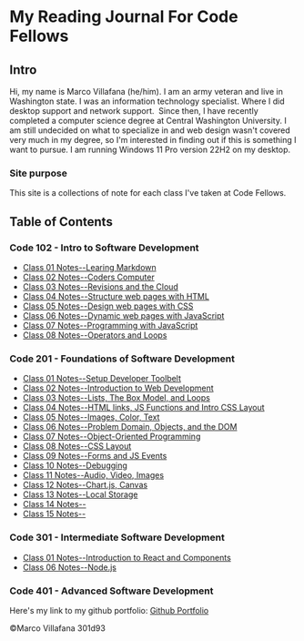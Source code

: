 # My Reading Journal For Code Fellows

## Intro

Hi, my name is Marco Villafana (he/him). I am an army veteran and live in Washington state. I was an information technology specialist. Where I did desktop support and network support.  Since then, I have recently completed a computer science degree at Central Washington University. I am still undecided on what to specialize in and web design wasn't covered very much in my degree, so I'm interested in finding out if this is something I want to pursue. I am running Windows 11 Pro version 22H2 on my desktop.

### Site purpose

This site is a collections of note for each class I've taken at Code Fellows.

## Table of Contents

### Code 102 - Intro to Software Development

+ [Class 01 Notes--Learing Markdown](/102/class1.md)
+ [Class 02 Notes--Coders Computer](/102/class2.md)
+ [Class 03 Notes--Revisions and the Cloud](/102/class3.md)
+ [Class 04 Notes--Structure web pages with HTML](/102/class4.md)
+ [Class 05 Notes--Design web pages with CSS](/102/class5.md)
+ [Class 06 Notes--Dynamic web pages with JavaScript](/102/class6.md)
+ [Class 07 Notes--Programming with JavaScript](/102/class7.md)
+ [Class 08 Notes--Operators and Loops](/102/class8.md)

### Code 201 - Foundations of Software Development

+ [Class 01 Notes--Setup Developer Toolbelt](/201/class1.md)
+ [Class 02 Notes--Introduction to Web Development](/201/class2.md)
+ [Class 03 Notes--Lists, The Box Model, and Loops](/201/class3.md)
+ [Class 04 Notes--HTML links, JS Functions and Intro CSS Layout](/201/class4.md)
+ [Class 05 Notes--Images, Color, Text](/201/class5.md)
+ [Class 06 Notes--Problem Domain, Objects, and the DOM](/201/class6.md)
+ [Class 07 Notes--Object-Oriented Programming](/201/class7.md)
+ [Class 08 Notes--CSS Layout](/201/class8.md)
+ [Class 09 Notes--Forms and JS Events](/201/class9.md)
+ [Class 10 Notes--Debugging](/201/class10.md)
+ [Class 11 Notes--Audio, Video, Images](/201/class11.md)
+ [Class 12 Notes--Chart.js, Canvas](/201/class12.md)
+ [Class 13 Notes--Local Storage](/201/class13.md)
+ [Class 14 Notes--](/201/class14.md)
+ [Class 15 Notes--](/201/class15.md)

### Code 301 - Intermediate Software Development

+ [Class 01 Notes--Introduction to React and Components](/301/class01.md)
+ [Class 06 Notes--Node.js](/301/class06.md)

### Code 401 - Advanced Software Development

Here's my link to my github portfolio: [Github Portfolio](https://github.com/villafanam)

©Marco Villafana 301d93
